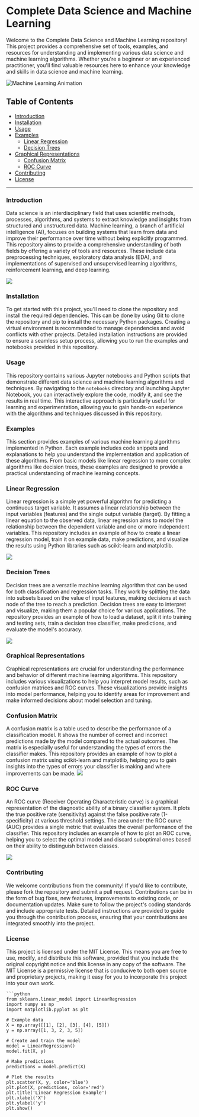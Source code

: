 # Complete Data Science and Machine Learning

Welcome to the Complete Data Science and Machine Learning repository! This project provides a comprehensive set of tools, examples, and resources for understanding and implementing various data science and machine learning algorithms. Whether you're a beginner or an experienced practitioner, you'll find valuable resources here to enhance your knowledge and skills in data science and machine learning.

![Machine Learning Animation](https://images.squarespace-cdn.com/content/v1/5feb53185d3dab691b47361b/1609930650139-9NRI63XUJ29Y7E9LEA9G/12eca-machine-learning.gif)

## Table of Contents
- [Introduction](#introduction)
- [Installation](#installation)
- [Usage](#usage)
- [Examples](#examples)
  - [Linear Regression](#linear-regression)
  - [Decision Trees](#decision-trees)
- [Graphical Representations](#graphical-representations)
  - [Confusion Matrix](#confusion-matrix)
  - [ROC Curve](#roc-curve)
- [Contributing](#contributing)
- [License](#license)

--------------------------------------------------------------------------------------------------------------------------------------------------------------------

### Introduction
Data science is an interdisciplinary field that uses scientific methods, processes, algorithms, and systems to extract knowledge and insights from structured and unstructured data. Machine learning, a branch of artificial intelligence (AI), focuses on building systems that learn from data and improve their performance over time without being explicitly programmed. This repository aims to provide a comprehensive understanding of both fields by offering a variety of tools and resources. These include data preprocessing techniques, exploratory data analysis (EDA), and implementations of supervised and unsupervised learning algorithms, reinforcement learning, and deep learning.

![](https://media3.giphy.com/media/3KQFqhgLN9ngkYr0qS/giphy.webp?cid=790b7611ls7katc76nf29t8dmi3upmfy9q0m96d9dwjp8cw8&ep=v1_gifs_search&rid=giphy.webp&ct=g)


### Installation
To get started with this project, you'll need to clone the repository and install the required dependencies. This can be done by using Git to clone the repository and pip to install the necessary Python packages. Creating a virtual environment is recommended to manage dependencies and avoid conflicts with other projects. Detailed installation instructions are provided to ensure a seamless setup process, allowing you to run the examples and notebooks provided in this repository.

### Usage
This repository contains various Jupyter notebooks and Python scripts that demonstrate different data science and machine learning algorithms and techniques. By navigating to the `notebooks` directory and launching Jupyter Notebook, you can interactively explore the code, modify it, and see the results in real time. This interactive approach is particularly useful for learning and experimentation, allowing you to gain hands-on experience with the algorithms and techniques discussed in this repository.

### Examples
This section provides examples of various machine learning algorithms implemented in Python. Each example includes code snippets and explanations to help you understand the implementation and application of these algorithms. From basic models like linear regression to more complex algorithms like decision trees, these examples are designed to provide a practical understanding of machine learning concepts.

### Linear Regression
Linear regression is a simple yet powerful algorithm for predicting a continuous target variable. It assumes a linear relationship between the input variables (features) and the single output variable (target). By fitting a linear equation to the observed data, linear regression aims to model the relationship between the dependent variable and one or more independent variables. This repository includes an example of how to create a linear regression model, train it on example data, make predictions, and visualize the results using Python libraries such as scikit-learn and matplotlib.

![](https://i.pinimg.com/originals/6f/d6/22/6fd62253592b42795c48dc570a17579c.gif)


### Decision Trees
Decision trees are a versatile machine learning algorithm that can be used for both classification and regression tasks. They work by splitting the data into subsets based on the value of input features, making decisions at each node of the tree to reach a prediction. Decision trees are easy to interpret and visualize, making them a popular choice for various applications. The repository provides an example of how to load a dataset, split it into training and testing sets, train a decision tree classifier, make predictions, and evaluate the model's accuracy.

![](https://i.pinimg.com/originals/6f/65/23/6f65234bc845a785740913cd41a0c444.gif)


### Graphical Representations
Graphical representations are crucial for understanding the performance and behavior of different machine learning algorithms. This repository includes various visualizations to help you interpret model results, such as confusion matrices and ROC curves. These visualizations provide insights into model performance, helping you to identify areas for improvement and make informed decisions about model selection and tuning.

### Confusion Matrix
A confusion matrix is a table used to describe the performance of a classification model. It shows the number of correct and incorrect predictions made by the model compared to the actual outcomes. The matrix is especially useful for understanding the types of errors the classifier makes. This repository provides an example of how to plot a confusion matrix using scikit-learn and matplotlib, helping you to gain insights into the types of errors your classifier is making and where improvements can be made.
![](https://media.licdn.com/dms/image/C5612AQEd1Rqn1SoCDw/article-cover_image-shrink_600_2000/0/1622904587772?e=2147483647&v=beta&t=q7Kr3AsjLq8cMsxxjKuV8rxQOwWMYcGw1mi7Ki18Gcg)


### ROC Curve
An ROC curve (Receiver Operating Characteristic curve) is a graphical representation of the diagnostic ability of a binary classifier system. It plots the true positive rate (sensitivity) against the false positive rate (1-specificity) at various threshold settings. The area under the ROC curve (AUC) provides a single metric that evaluates the overall performance of the classifier. This repository includes an example of how to plot an ROC curve, helping you to select the optimal model and discard suboptimal ones based on their ability to distinguish between classes.

![](https://miro.medium.com/v2/resize:fit:982/1*UpR91zC6y_pr63wLh5WQtQ.gif)


### Contributing
We welcome contributions from the community! If you'd like to contribute, please fork the repository and submit a pull request. Contributions can be in the form of bug fixes, new features, improvements to existing code, or documentation updates. Make sure to follow the project's coding standards and include appropriate tests. Detailed instructions are provided to guide you through the contribution process, ensuring that your contributions are integrated smoothly into the project.

### License
This project is licensed under the MIT License. This means you are free to use, modify, and distribute this software, provided that you include the original copyright notice and this license in any copy of the software. The MIT License is a permissive license that is conducive to both open source and proprietary projects, making it easy for you to incorporate this project into your own work.
```
```python
from sklearn.linear_model import LinearRegression
import numpy as np
import matplotlib.pyplot as plt

# Example data
X = np.array([[1], [2], [3], [4], [5]])
y = np.array([1, 3, 2, 3, 5])

# Create and train the model
model = LinearRegression()
model.fit(X, y)

# Make predictions
predictions = model.predict(X)

# Plot the results
plt.scatter(X, y, color='blue')
plt.plot(X, predictions, color='red')
plt.title('Linear Regression Example')
plt.xlabel('X')
plt.ylabel('y')
plt.show()
